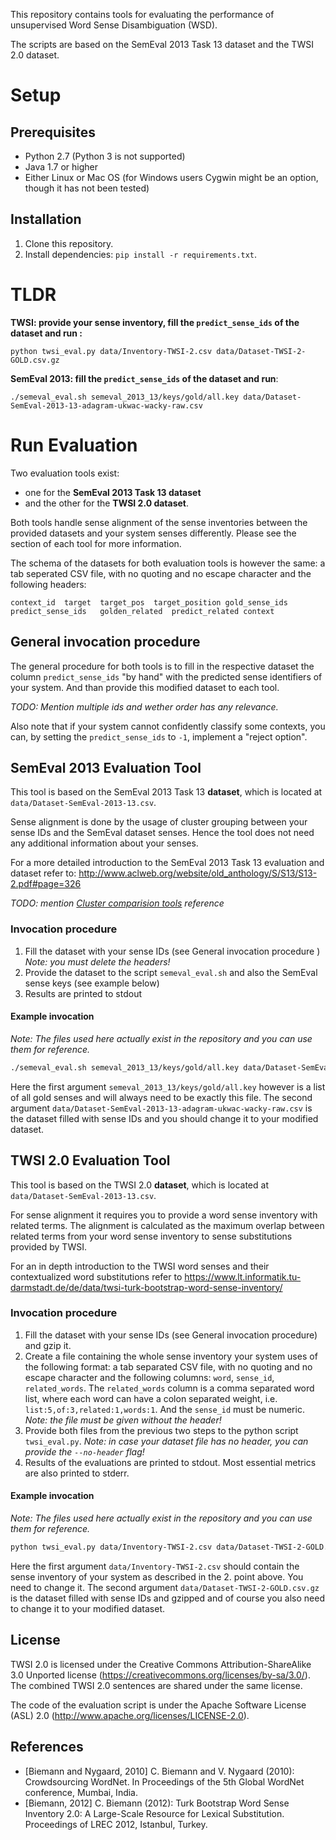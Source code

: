 This repository contains tools for evaluating the performance of unsupervised Word Sense Disambiguation (WSD).

The scripts are based on the SemEval 2013 Task 13 dataset and the TWSI 2.0 dataset.


Setup
=====

## Prerequisites
 - Python 2.7 (Python 3 is not supported) 
 - Java 1.7 or higher
 - Either Linux or Mac OS (for Windows users Cygwin might be an option, though it has not been tested)

## Installation

1. Clone this repository.
3. Install dependencies: `pip install -r requirements.txt`.

TLDR
====

**TWSI: provide your sense inventory, fill the `predict_sense_ids` of the dataset and run :**
```
python twsi_eval.py data/Inventory-TWSI-2.csv data/Dataset-TWSI-2-GOLD.csv.gz
```

**SemEval 2013: fill the `predict_sense_ids` of the dataset and run**:
```
./semeval_eval.sh semeval_2013_13/keys/gold/all.key data/Dataset-SemEval-2013-13-adagram-ukwac-wacky-raw.csv
```

Run Evaluation
==============



Two evaluation tools exist:

- one for the **SemEval 2013 Task 13 dataset** 
- and the other for the **TWSI 2.0 dataset**. 
 
Both tools handle sense alignment of the sense inventories between the provided datasets and your system senses differently. Please see the section of each tool for more information.

The schema of the datasets for both evaluation tools is however the same: a tab seperated CSV file, with no quoting and no escape character and the following headers:

```
context_id	target	target_pos	target_position	gold_sense_ids	predict_sense_ids	golden_related	predict_related	context
```

## General invocation procedure

The general procedure for both tools is to fill in the respective dataset the column `predict_sense_ids` "by hand" with the predicted sense identifiers of your system. And than provide this modified dataset to each tool.

_TODO: Mention multiple ids and wether order has any relevance._

Also note that if your system cannot confidently classify some contexts, you can, by setting the `predict_sense_ids` to `-1`, implement a "reject option".

## SemEval 2013 Evaluation Tool
This tool is based on the SemEval 2013 Task 13 **dataset**, which is located at `data/Dataset-SemEval-2013-13.csv`.

Sense alignment is done by the usage of cluster grouping between your sense IDs and the SemEval dataset senses. Hence the tool does not need any additional information about your senses.

For a more detailed introduction to the SemEval 2013 Task 13 evaluation and dataset refer to: http://www.aclweb.org/website/old_anthology/S/S13/S13-2.pdf#page=326

_TODO: mention [Cluster comparision tools](https://code.google.com/p/cluster-comparison-tools/) reference_
### Invocation procedure

1. Fill the dataset with your sense IDs (see General invocation procedure )
   _Note: you must delete the headers!_
2. Provide the dataset to the script `semeval_eval.sh` and also the SemEval sense keys (see example below)
4. Results are printed to stdout

#### Example invocation

_Note: The files used here actually exist in the repository and you can use them for reference._

```bash
./semeval_eval.sh semeval_2013_13/keys/gold/all.key data/Dataset-SemEval-2013-13-adagram-ukwac-wacky-raw.csv
```

Here the first argument `semeval_2013_13/keys/gold/all.key` however is a list of all gold senses and will always need to be exactly this file. The second argument `data/Dataset-SemEval-2013-13-adagram-ukwac-wacky-raw.csv` is the dataset filled with sense IDs and you should change it to your modified dataset.

## TWSI 2.0 Evaluation Tool

This tool is based on the TWSI 2.0 **dataset**, which is located at `data/Dataset-SemEval-2013-13.csv`.

For sense alignment it requires you to provide a word sense inventory with related terms. The alignment is calculated as the maximum overlap between related terms from your word sense inventory to sense substitutions provided by TWSI.

For an in depth introduction to the TWSI word senses and their contextualized word substitutions refer to https://www.lt.informatik.tu-darmstadt.de/de/data/twsi-turk-bootstrap-word-sense-inventory/

### Invocation procedure

1. Fill the dataset with your sense IDs (see General invocation procedure) and gzip it.
2. Create a file containing the whole sense inventory your system uses of the following format: a tab separated CSV file, with no quoting and no escape character and the following columns: `word`, `sense_id`, `related_words`. The `related_words` column is a comma separated word list, where each word can have a colon separated weight, i.e. `list:5,of:3,related:1,words:1`. And the `sense_id` must be numeric. 
    _Note: the file must be given without the header!_
3. Provide both files from the previous two steps to the python script `twsi_eval.py`.
    _Note: in case your dataset file has no header, you can provide the `--no-header` flag!_
4. Results of the evaluations are printed to stdout. Most essential metrics are also printed to stderr.

#### Example invocation

_Note: The files used here actually exist in the repository and you can use them for reference._

```bash
python twsi_eval.py data/Inventory-TWSI-2.csv data/Dataset-TWSI-2-GOLD.csv.gz
```

Here the first argument `data/Inventory-TWSI-2.csv` should contain the sense inventory of your system as described in the 2. point above. You need to change it. The second argument `data/Dataset-TWSI-2-GOLD.csv.gz` is the dataset filled with sense IDs and gzipped and of course you also need to change it to your modified dataset. 

License
-----------
TWSI 2.0 is licensed under the Creative Commons Attribution-ShareAlike 3.0 Unported license (https://creativecommons.org/licenses/by-sa/3.0/). The combined TWSI 2.0 sentences are shared under the same license.

The code of the evaluation script is under the Apache Software License (ASL) 2.0 (http://www.apache.org/licenses/LICENSE-2.0).


References
-------------
* [Biemann and Nygaard, 2010] C. Biemann and V. Nygaard (2010): Crowdsourcing WordNet.  In Proceedings of the 5th Global WordNet conference, Mumbai, India. 
* [Biemann, 2012] C. Biemann (2012): Turk Bootstrap Word Sense Inventory 2.0:  A Large-Scale Resource for Lexical Substitution. Proceedings of LREC 2012, Istanbul, Turkey.
